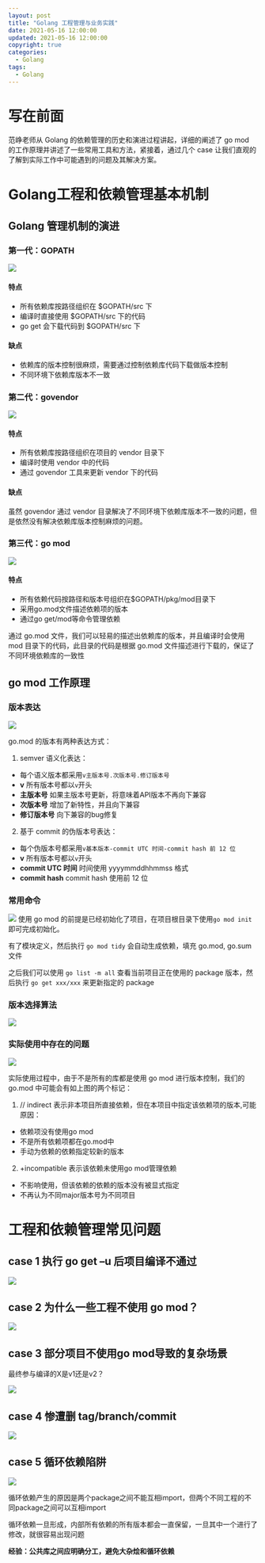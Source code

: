 ```yaml
---
layout: post
title: "Golang 工程管理与业务实践"
date: 2021-05-16 12:00:00
updated: 2021-05-16 12:00:00
copyright: true
categories:
  - Golang
tags:
  - Golang
---
```

# 写在前面
范峥老师从 Golang 的依赖管理的历史和演进过程讲起，详细的阐述了 go mod 的工作原理并讲述了一些常用工具和方法，紧接着，通过几个 case 让我们直观的了解到实际工作中可能遇到的问题及其解决方案。

# Golang工程和依赖管理基本机制
## Golang 管理机制的演进
### 第一代：GOPATH

![](/uploads/in-post/go-dependency/gopath.png)
<!-- more -->
#### 特点
- 所有依赖库按路径组织在 $GOPATH/src 下
- 编译时直接使用 $GOPATH/src 下的代码
- go get 会下载代码到 $GOPATH/src 下
#### 缺点
- 依赖库的版本控制很麻烦，需要通过控制依赖库代码下载做版本控制
- 不同环境下依赖库版本不一致

### 第二代：govendor

![](/uploads/in-post/go-dependency/govendor.png)
#### 特点
- 所有依赖库按路径组织在项目的 vendor 目录下
- 编译时使用 vendor 中的代码
- 通过 govendor 工具来更新 vendor 下的代码
#### 缺点
虽然 govendor 通过 vendor 目录解决了不同环境下依赖库版本不一致的问题，但是依然没有解决依赖库版本控制麻烦的问题。

### 第三代：go mod

![](/uploads/in-post/go-dependency/gomod.png)
#### 特点
- 所有依赖代码按路径和版本号组织在$GOPATH/pkg/mod目录下
- 采用go.mod文件描述依赖项的版本
- 通过go get/mod等命令管理依赖

通过 go.mod 文件，我们可以轻易的描述出依赖库的版本，并且编译时会使用 mod 目录下的代码，此目录的代码是根据 go.mod 文件描述进行下载的，保证了不同环境依赖库的一致性

## go mod 工作原理
### 版本表达

![](/uploads/in-post/go-dependency/gomod-version.png)

go.mod 的版本有两种表达方式：
1. semver 语义化表达：
- 每个语义版本都采用`v主版本号.次版本号.修订版本号`
- **v** 所有版本号都以`v`开头
- **主版本号** 如果主版本号更新，将意味着API版本不再向下兼容
- **次版本号** 增加了新特性，并且向下兼容
- **修订版本号** 向下兼容的bug修复
2. 基于 commit 的伪版本号表达：
- 每个伪版本号都采用`v基本版本-commit UTC 时间-commit hash 前 12 位`
- **v** 所有版本号都以`v`开头
- **commit UTC 时间** 时间使用 yyyymmddhhmmss 格式
- **commit hash** commit hash 使用前 12 位

### 常用命令

![](/uploads/in-post/go-dependency/command.png)
使用 go mod 的前提是已经初始化了项目，在项目根目录下使用`go mod init`即可完成初始化。

有了模块定义，然后执行 `go mod tidy` 会自动生成依赖，填充 go.mod, go.sum 文件

之后我们可以使用 `go list -m all` 查看当前项目正在使用的 package 版本，然后执行 `go get xxx/xxx` 来更新指定的 package

### 版本选择算法

![](/uploads/in-post/go-dependency/version-select.png)

### 实际使用中存在的问题

![](/uploads/in-post/go-dependency/indirect.png)

实际使用过程中，由于不是所有的库都是使用 go mod 进行版本控制，我们的 go.mod 中可能会有如上图的两个标记：
1. // indirect
表示非本项目所直接依赖，但在本项目中指定该依赖项的版本,可能原因：
- 依赖项没有使用go mod
- 不是所有依赖项都在go.mod中
- 手动为依赖的依赖指定较新的版本
2. +incompatible
表示该依赖未使用go mod管理依赖
- 不影响使用，但该依赖的依赖的版本没有被显式指定
- 不再认为不同major版本号为不同项目

# 工程和依赖管理常见问题
## case 1 执行 go get –u 后项目编译不通过

![](/uploads/in-post/go-dependency/case1.png)
## case 2 为什么一些工程不使用 go mod？

![](/uploads/in-post/go-dependency/case2.png)
## case 3 部分项目不使用go mod导致的复杂场景
最终参与编译的X是v1还是v2？

![](/uploads/in-post/go-dependency/case3.png)
## case 4 惨遭删 tag/branch/commit

![](/uploads/in-post/go-dependency/case4.png)
## case 5 循环依赖陷阱

![](/uploads/in-post/go-dependency/case5.png)

循环依赖产生的原因是两个package之间不能互相import，但两个不同工程的不同package之间可以互相import

循环依赖一旦形成，内部所有依赖的所有版本都会一直保留，一旦其中一个进行了修改，就很容易出现问题

**经验：公共库之间应明确分工，避免大杂烩和循环依赖**
